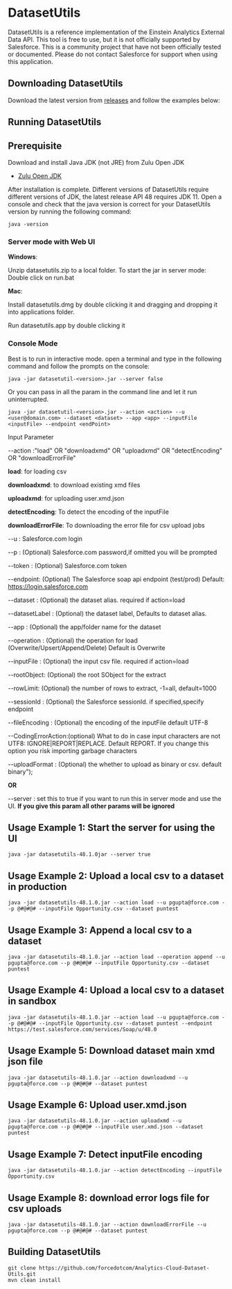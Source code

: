 

#  DatasetUtils

DatasetUtils is a reference implementation of the Einstein Analytics  External Data API. This tool is free to use, but it is not officially supported by Salesforce.
This is a community project that have not been officially tested or documented. Please do not contact Salesforce for support when using this application.

## Downloading DatasetUtils

Download the latest version from [releases](https://github.com/forcedotcom/Analytics-Cloud-Dataset-Utils/releases) and follow the examples below:

## Running DatasetUtils

## Prerequisite

Download and install Java JDK (not JRE) from Zulu Open JDK

* [Zulu Open JDK](https://www.azul.com/downloads/zulu-community/?&architecture=x86-64-bit&package=jdk)

After installation is complete. Different versions of DatasetUtils require different versions of JDK, the latest release API 48 requires JDK 11. Open a console and check that the java version is correct for your DatasetUtils version  by running the following command:


``java -version``


### Server mode with Web UI


**Windows**: 

Unzip datasetutils.zip to a local folder. To start the jar in server mode: Double click on run.bat

**Mac**: 

Install  datasetutils.dmg by double clicking it and dragging and dropping it into applications folder.

Run datasetutils.app by double clicking it
	 	 

### Console Mode

Best is to run in interactive mode. open a terminal and type in the following command and follow the prompts on the console: 

    java -jar datasetutil-<version>.jar --server false

Or you can pass in all the param in the command line and let it run uninterrupted.
 
    java -jar datasetutil-<version>.jar --action <action> --u <user@domain.com> --dataset <dataset> --app <app> --inputFile <inputFile> --endpoint <endPoint>

Input Parameter

--action  :"load" OR  "downloadxmd"  OR "uploadxmd"  OR "detectEncoding" OR "downloadErrorFile"
 
**load**: for loading csv  

**downloadxmd**: to download existing xmd files  

**uploadxmd**: for uploading user.xmd.json  

**detectEncoding**: To detect the encoding of the inputFile  

**downloadErrorFile**: To downloading the error file for csv upload jobs

--u       : Salesforce.com login

--p       : (Optional) Salesforce.com password,if omitted you will be prompted

--token   : (Optional) Salesforce.com token

--endpoint: (Optional) The Salesforce soap api endpoint (test/prod) Default: https://login.salesforce.com

--dataset : (Optional) the dataset alias. required if action=load

--datasetLabel : (Optional) the dataset label, Defaults to dataset alias.

--app     : (Optional) the app/folder name for the dataset

--operation     : (Optional) the operation for load (Overwrite/Upsert/Append/Delete) Default is Overwrite

--inputFile : (Optional) the input csv file. required if action=load

--rootObject: (Optional) the root SObject for the extract

--rowLimit: (Optional) the number of rows to extract, -1=all, default=1000

--sessionId : (Optional) the Salesforce sessionId. if specified,specify endpoint

--fileEncoding : (Optional) the encoding of the inputFile default UTF-8

--CodingErrorAction:(optional) What to do in case input characters are not UTF8: IGNORE|REPORT|REPLACE. Default REPORT. If you change this option you risk importing garbage characters

--uploadFormat : (Optional) the whether to upload as binary or csv. default binary");

**OR**

--server  : set this to true if you want to run this in server mode and use the UI. **If you give this param all other params will be ignored**

## Usage Example 1: Start the server for using the UI
    java -jar datasetutils-48.1.0jar --server true

## Usage Example 2: Upload a local csv to a dataset in production
    java -jar datasetutils-48.1.0.jar --action load --u pgupta@force.com --p @#@#@# --inputFile Opportunity.csv --dataset puntest
    
## Usage Example 3: Append a local csv to a dataset
	java -jar datasetutils-48.1.0.jar --action load --operation append --u pgupta@force.com --p @#@#@# --inputFile Opportunity.csv --dataset puntest
	
## Usage Example 4: Upload a local csv to a dataset in sandbox
	java -jar datasetutils-48.1.0.jar --action load --u pgupta@force.com --p @#@#@# --inputFile Opportunity.csv --dataset puntest --endpoint https://test.salesforce.com/services/Soap/u/48.0

## Usage Example 5: Download dataset main xmd json file
    java -jar datasetutils-48.1.0.jar --action downloadxmd --u pgupta@force.com --p @#@#@# --dataset puntest

## Usage Example 6: Upload user.xmd.json
    java -jar datasetutils-48.1.0.jar --action uploadxmd --u pgupta@force.com --p @#@#@# --inputFile user.xmd.json --dataset puntest

## Usage Example 7: Detect inputFile encoding
    java -jar datasetutils-48.1.0.jar --action detectEncoding --inputFile Opportunity.csv

## Usage Example 8: download error logs file for csv uploads
    java -jar datasetutils-48.1.0.jar --action downloadErrorFile --u pgupta@force.com --p @#@#@# --dataset puntest

## Building DatasetUtils
    git clone https://github.com/forcedotcom/Analytics-Cloud-Dataset-Utils.git
    mvn clean install
